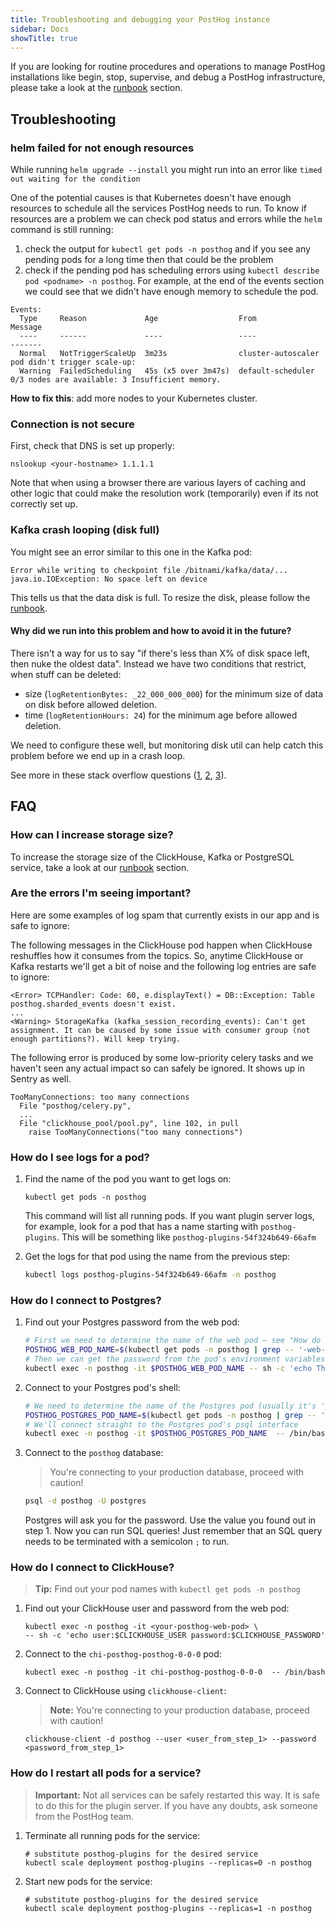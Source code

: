 ```yaml
---
title: Troubleshooting and debugging your PostHog instance
sidebar: Docs
showTitle: true
---
```


If you are looking for routine procedures and operations to manage PostHog installations like begin, stop, supervise, and debug a PostHog infrastructure, please take a look at the [runbook](../runbook) section.

## Troubleshooting

### helm failed for not enough resources

While running `helm upgrade --install` you might run into an error like `timed out waiting for the condition`

One of the potential causes is that Kubernetes doesn't have enough resources to schedule all the services PostHog needs to run. To know if resources are a problem we can check pod status and errors while the `helm` command is still running:
1. check the output for `kubectl get pods -n posthog` and if you see any pending pods for a long time then that could be the problem
2. check if the pending pod has scheduling errors using `kubectl describe pod <podname> -n posthog`. For example, at the end of the events section we could see that we didn't have enough memory to schedule the pod.
```
Events:
  Type     Reason             Age                  From                Message
  ----     ------             ----                 ----                -------
  Normal   NotTriggerScaleUp  3m23s                cluster-autoscaler  pod didn't trigger scale-up:
  Warning  FailedScheduling   45s (x5 over 3m47s)  default-scheduler   0/3 nodes are available: 3 Insufficient memory.
```

**How to fix this**: add more nodes to your Kubernetes cluster.

### Connection is not secure

First, check that DNS is set up properly:
```shell
nslookup <your-hostname> 1.1.1.1
```
Note that when using a browser there are various layers of caching and other logic that could make the resolution work (temporarily) even if its not correctly set up.

### Kafka crash looping (disk full)

You might see an error similar to this one in the Kafka pod:

```
Error while writing to checkpoint file /bitnami/kafka/data/...
java.io.IOException: No space left on device
```

This tells us that the data disk is full. To resize the disk, please follow the [runbook](../runbook/kafka/resize-disk).

#### Why did we run into this problem and how to avoid it in the future?

There isn't a way for us to say "if there's less than X% of disk space left, then nuke the oldest data". Instead we have two conditions that restrict, when stuff can be deleted:
- size (`logRetentionBytes: _22_000_000_000`) for the minimum size of data on disk before allowed deletion.
- time (`logRetentionHours: 24`) for the minimum age before allowed deletion.

We need to configure these well, but monitoring disk util can help catch this problem before we end up in a crash loop.

See more in these stack overflow questions ([1](https://stackoverflow.com/questions/52970153/kafka-how-to-avoid-running-out-of-disk-storage), [2](https://stackoverflow.com/questions/53039752/kafka-how-to-calculate-the-value-of-log-retention-byte), [3](https://stackoverflow.com/questions/51823569/kafka-retention-policies)).

## FAQ

### How can I increase storage size?

To increase the storage size of the ClickHouse, Kafka or PostgreSQL service, take a look at our [runbook](../runbook) section.

### Are the errors I'm seeing important?

Here are some examples of log spam that currently exists in our app and is safe to ignore:

The following messages in the ClickHouse pod happen when ClickHouse reshuffles how it consumes from the topics. So, anytime ClickHouse or Kafka restarts we'll get a bit of noise and the following log entries are safe to ignore:
```
<Error> TCPHandler: Code: 60, e.displayText() = DB::Exception: Table posthog.sharded_events doesn't exist.
...
<Warning> StorageKafka (kafka_session_recording_events): Can't get assignment. It can be caused by some issue with consumer group (not enough partitions?). Will keep trying.
```

The following error is produced by some low-priority celery tasks and we haven't seen any actual impact so can safely be ignored. It shows up in Sentry as well.
```
TooManyConnections: too many connections
  File "posthog/celery.py",
  ...
  File "clickhouse_pool/pool.py", line 102, in pull
    raise TooManyConnections("too many connections")
```

### How do I see logs for a pod?

1. Find the name of the pod you want to get logs on:

    ```shell
    kubectl get pods -n posthog
    ```

    This command will list all running pods. If you want plugin server logs, for example, look for a pod that has a name starting with `posthog-plugins`. This will be something like `posthog-plugins-54f324b649-66afm`

2. Get the logs for that pod using the name from the previous step:

    ```bash
    kubectl logs posthog-plugins-54f324b649-66afm -n posthog
    ```
### How do I connect to Postgres?

1. Find out your Postgres password from the web pod:

    ```bash
    # First we need to determine the name of the web pod – see "How do I see logs for a pod?" for more on this
    POSTHOG_WEB_POD_NAME=$(kubectl get pods -n posthog | grep -- '-web-' | awk '{print $1}')
    # Then we can get the password from the pod's environment variables
    kubectl exec -n posthog -it $POSTHOG_WEB_POD_NAME -- sh -c 'echo The Postgres password is: $POSTHOG_DB_PASSWORD'
    ```

2. Connect to your Postgres pod's shell:

    ```bash
    # We need to determine the name of the Postgres pod (usually it's 'posthog-posthog-postgresql-0')
    POSTHOG_POSTGRES_POD_NAME=$(kubectl get pods -n posthog | grep -- '-postgresql-' | awk '{print $1}')
    # We'll connect straight to the Postgres pod's psql interface
    kubectl exec -n posthog -it $POSTHOG_POSTGRES_POD_NAME  -- /bin/bash
    ```

3. Connect to the `posthog` database:

    > You're connecting to your production database, proceed with caution!

    ```bash
    psql -d posthog -U postgres
    ```

    Postgres will ask you for the password. Use the value you found out in step 1.
    Now you can run SQL queries! Just remember that an SQL query needs to be terminated with a semicolon `;` to run.

### How do I connect to ClickHouse?

> **Tip:** Find out your pod names with `kubectl get pods -n posthog`

1. Find out your ClickHouse user and password from the web pod:

    ```shell
    kubectl exec -n posthog -it <your-posthog-web-pod> \
    -- sh -c 'echo user:$CLICKHOUSE_USER password:$CLICKHOUSE_PASSWORD'
    ```

3. Connect to the `chi-posthog-posthog-0-0-0` pod:

    ```shell
    kubectl exec -n posthog -it chi-posthog-posthog-0-0-0  -- /bin/bash
    ```

2. Connect to ClickHouse using `clickhouse-client`:

    > **Note:** You're connecting to your production database, proceed with caution!

    ```shell
    clickhouse-client -d posthog --user <user_from_step_1> --password <password_from_step_1>
    ```

### How do I restart all pods for a service?

> **Important:** Not all services can be safely restarted this way. It is safe to do this for the plugin server. If you have any doubts, ask someone from the PostHog team.

1. Terminate all running pods for the service:

    ```shell
    # substitute posthog-plugins for the desired service
    kubectl scale deployment posthog-plugins --replicas=0 -n posthog
    ```


2. Start new pods for the service:

    ```shell
    # substitute posthog-plugins for the desired service
    kubectl scale deployment posthog-plugins --replicas=1 -n posthog
    ```
